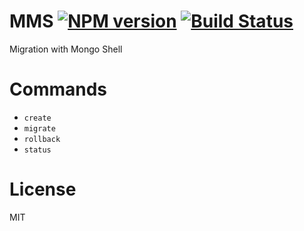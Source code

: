 MMS [![NPM version][npm-image]][npm-url] [![Build Status][travis-image]][travis-url]
===
Migration with Mongo Shell

# Commands
* `create`
* `migrate`
* `rollback`
* `status`

# License
MIT

[npm-url]: https://npmjs.org/package/mms
[npm-image]: http://img.shields.io/npm/v/mms.svg

[travis-url]: https://travis-ci.org/sailxjx/mms
[travis-image]: http://img.shields.io/travis/sailxjx/mms.svg
